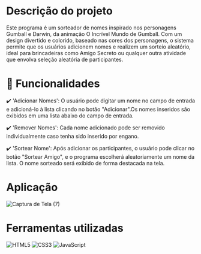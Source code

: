 # Descrição do projeto

Este programa é um sorteador de nomes inspirado nos personagens Gumball e Darwin, da animação O Incrível Mundo de Gumball. Com um design divertido e colorido, baseado nas cores dos personagens, o sistema permite que os usuários adicionem nomes e realizem um sorteio aleatório, ideal para brincadeiras como Amigo Secreto ou qualquer outra atividade que envolva seleção aleatória de participantes.

# :hammer: Funcionalidades 

✔️ 'Adicionar Nomes': O usuário pode digitar um nome no campo de entrada e adicioná-lo à lista clicando no botão "Adicionar".Os nomes inseridos são exibidos em uma lista abaixo do campo de entrada.

✔️ 'Remover Nomes': Cada nome adicionado pode ser removido individualmente caso tenha sido inserido por engano.

✔️ 'Sortear Nome': Após adicionar os participantes, o usuário pode clicar no botão "Sortear Amigo", e o programa escolherá aleatoriamente um nome da lista.
O nome sorteado será exibido de forma destacada na tela.

# Aplicação

![Captura de Tela (7)](https://github.com/user-attachments/assets/cbbbde66-f770-455d-904a-9994ceacac54)

# Ferramentas utilizadas

![HTML5](https://img.shields.io/badge/HTML5-E34F26?style=for-the-badge&logo=html5&logoColor=white)
![CSS3](https://img.shields.io/badge/CSS3-1572B6?style=for-the-badge&logo=css3&logoColor=white)
![JavaScript](https://img.shields.io/badge/JavaScript-F7DF1E?style=for-the-badge&logo=javascript&logoColor=black)
